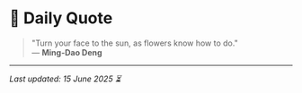 # 📜 Daily Quote

> "Turn your face to the sun, as flowers know how to do."  
> — **Ming-Dao Deng**

---

_Last updated: 15 June 2025 ⏳_
